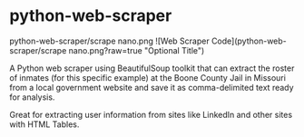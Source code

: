 # python-web-scraper

python-web-scraper/scrape nano.png
![Web Scraper Code](python-web-scraper/scrape nano.png?raw=true "Optional Title")


A Python web scraper using BeautifulSoup toolkit that can extract the roster of inmates (for this specific example) at the Boone County Jail in Missouri from a local government website and save it as comma-delimited text ready for analysis.

Great for extracting user information from sites like LinkedIn and other sites with HTML Tables.
